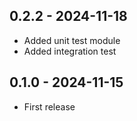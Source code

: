 ## 0.2.2 - 2024-11-18

- Added unit test module
- Added integration test

## 0.1.0 - 2024-11-15

- First release
